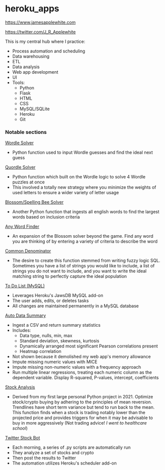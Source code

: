 # heroku_apps
https://www.jamesapplewhite.com

https://twitter.com/J_R_Applewhite

This is my central hub where I practice:
- Process automation and scheduling
- Data warehousing
- ETL
- Data analysis
- Web app development
- UI
- Tools:
  - Python
  - Flask
  - HTML
  - CSS
  - MySQL/SQLite
  - Heroku
  - Git


### Notable sections

[Wordle Solver](https://www.jamesapplewhite.com/wordle)
- Python function used to input Wordle guesses and find the ideal next guess

[Quordle Solver](https://www.jamesapplewhite.com/quordle)
- Python function which built on the Wordle logic to solve 4 Wordle puzzles at once
- This involved a totally new strategy where you minimize the weights of used letters to ensure a wider variety of letter usage

[Blossom/Spelling Bee Solver](https://www.jamesapplewhite.com/blossom)
- Another Python function that ingests all english words to find the largest words based on inclusion criteria

[Any Word Finder](https://www.jamesapplewhite.com/any_word)
- An expansion of the Blossom solver beyond the game. Find any word you are thinking of by entering a variety of criteria to describe the word

[Common Denominator](https://www.jamesapplewhite.com/common_denominator)
- The desire to create this function stemmed from writing fuzzy logic SQL. Sometimes you have a list of strings you would like to include, a list of strings you do not want to include, and you want to write the ideal matching string to perfectly capture the ideal population

[To Do List (MySQL)](https://www.jamesapplewhite.com/task_mysql)
- Leverages Heroku's JawsDB MySQL add-on
- The user adds, edits, or deletes tasks
- All changes are maintained permanently in a MySQL database

[Auto Data Summary](https://www.jamesapplewhite.com/data_summary)
- Ingest a CSV and return summary statistics
- Includes:
  - Data type, nulls, min, max
  - Standard deviation, skewness, kurtosis
  - Dynamically arranged most significant Pearson correlations present
  - Heatmap correlation
 - Not shown because it demolished my web app's memory allowance
  - Impute missing numeric values with MICE
  - Impute missing non-numeric values with a frequency approach
  - Run multiple linear regressions, treating each numeric column as the dependent variable. Display R-squared, P-values, intercept, coefficients

[Stock Analysis](https://www.jamesapplewhite.com/stock_analysis)
- Derived from my first large personal Python project in 2021. Optimize stock/crypto buying by adhering to the principles of mean reversion. Trendlines have short term variance but tend to run back to the mean. This function finds when a stock is trading notably lower than the projected price and provides triggers for when it may be advisable to buy in more aggressively (Not trading advice! *I went to healthcare school*)

[Twitter Stock Bot](https://twitter.com/J_R_Applewhite)
- Each morning, a series of .py scripts are automatically run
- They analyze a set of stocks and crypto
- Then post the results to Twitter
- The automation utilizes Heroku's scheduler add-on
